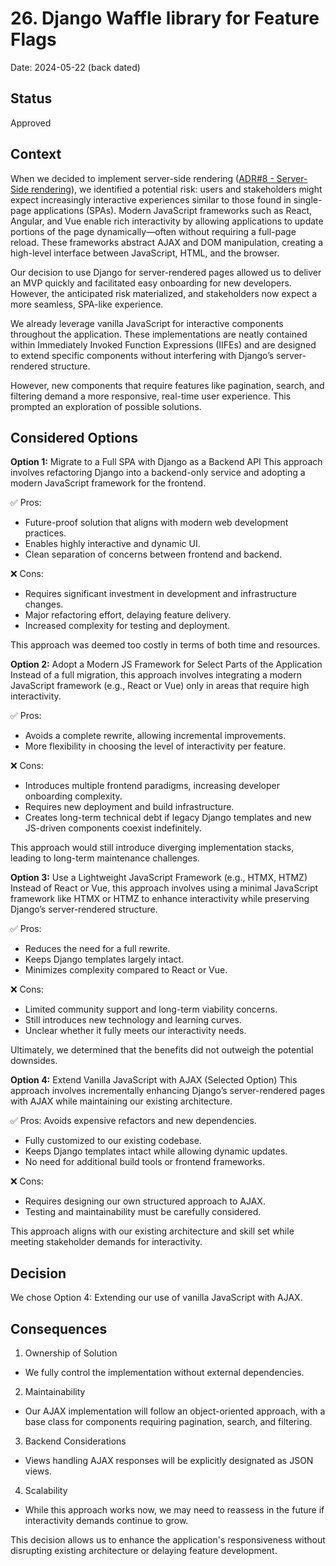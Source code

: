 # 26. Django Waffle library for Feature Flags

Date: 2024-05-22 (back dated)

## Status

Approved

## Context

When we decided to implement server-side rendering ([ADR#8 - Server-Side rendering](./0008-server-side-rendering.md)), we identified a potential risk: users and stakeholders might expect increasingly interactive experiences similar to those found in single-page applications (SPAs). Modern JavaScript frameworks such as React, Angular, and Vue enable rich interactivity by allowing applications to update portions of the page dynamically—often without requiring a full-page reload. These frameworks abstract AJAX and DOM manipulation, creating a high-level interface between JavaScript, HTML, and the browser.

Our decision to use Django for server-rendered pages allowed us to deliver an MVP quickly and facilitated easy onboarding for new developers. However, the anticipated risk materialized, and stakeholders now expect a more seamless, SPA-like experience.

We already leverage vanilla JavaScript for interactive components throughout the application. These implementations are neatly contained within Immediately Invoked Function Expressions (IIFEs) and are designed to extend specific components without interfering with Django’s server-rendered structure.

However, new components that require features like pagination, search, and filtering demand a more responsive, real-time user experience. This prompted an exploration of possible solutions.

## Considered Options

**Option 1:** Migrate to a Full SPA with Django as a Backend API
This approach involves refactoring Django into a backend-only service and adopting a modern JavaScript framework for the frontend.

✅ Pros:
- Future-proof solution that aligns with modern web development practices.
- Enables highly interactive and dynamic UI.
- Clean separation of concerns between frontend and backend.

❌ Cons:
- Requires significant investment in development and infrastructure changes.
- Major refactoring effort, delaying feature delivery.
- Increased complexity for testing and deployment.

This approach was deemed too costly in terms of both time and resources.

**Option 2:** Adopt a Modern JS Framework for Select Parts of the Application
Instead of a full migration, this approach involves integrating a modern JavaScript framework (e.g., React or Vue) only in areas that require high interactivity.

✅ Pros:
- Avoids a complete rewrite, allowing incremental improvements.
- More flexibility in choosing the level of interactivity per feature.

❌ Cons:
- Introduces multiple frontend paradigms, increasing developer onboarding complexity.
- Requires new deployment and build infrastructure.
- Creates long-term technical debt if legacy Django templates and new JS-driven components coexist indefinitely.

This approach would still introduce diverging implementation stacks, leading to long-term maintenance challenges.

**Option 3:** Use a Lightweight JavaScript Framework (e.g., HTMX, HTMZ)
Instead of React or Vue, this approach involves using a minimal JavaScript framework like HTMX or HTMZ to enhance interactivity while preserving Django’s server-rendered structure.

✅ Pros:
- Reduces the need for a full rewrite.
- Keeps Django templates largely intact.
- Minimizes complexity compared to React or Vue.

❌ Cons:
- Limited community support and long-term viability concerns.
- Still introduces new technology and learning curves.
- Unclear whether it fully meets our interactivity needs.

Ultimately, we determined that the benefits did not outweigh the potential downsides.

**Option 4:** Extend Vanilla JavaScript with AJAX (Selected Option)
This approach involves incrementally enhancing Django’s server-rendered pages with AJAX while maintaining our existing architecture.

✅ Pros:
Avoids expensive refactors and new dependencies.
- Fully customized to our existing codebase.
- Keeps Django templates intact while allowing dynamic updates.
- No need for additional build tools or frontend frameworks.

❌ Cons:
- Requires designing our own structured approach to AJAX.
- Testing and maintainability must be carefully considered.

This approach aligns with our existing architecture and skill set while meeting stakeholder demands for interactivity.

## Decision
We chose Option 4: Extending our use of vanilla JavaScript with AJAX.

## Consequences
1. Ownership of Solution
 - We fully control the implementation without external dependencies.

2. Maintainability
 - Our AJAX implementation will follow an object-oriented approach, with a base class for components requiring pagination, search, and filtering.

3. Backend Considerations
 - Views handling AJAX responses will be explicitly designated as JSON views.

4. Scalability
 - While this approach works now, we may need to reassess in the future if interactivity demands continue to grow.

This decision allows us to enhance the application's responsiveness without disrupting existing architecture or delaying feature development.
